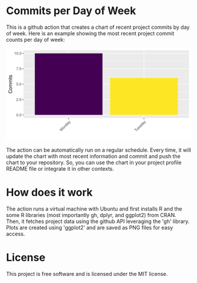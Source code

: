 # Commits per Day of Week

This is a github action that creates a chart of recent project commits by day of week. Here is an example showing the most recent project commit counts per day of week:

![weekday.png](https://github.com/brandmaier/weekdaychart/blob/main/weekdays.png?raw=true)

The action can be automatically run on a regular schedule. Every time, it will update the chart with most recent information and commit and push the chart to your repository. So, you can use the chart in your project profile README file or integrate it in other contexts.

# How does it work

The action runs a virtual machine with Ubuntu and first installs R and the some R libraries (most importantly gh, dplyr, and ggplot2) from CRAN. Then, it fetches project data using the github API leveraging the 'gh' library. Plots are created using 'ggplot2' and are saved as PNG files for easy access.

# License

This project is free software and is licensed under the MIT license.
